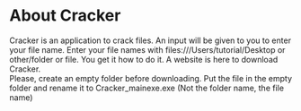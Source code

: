 # About Cracker
Cracker is an application to crack files. An input will be given to you to enter your file name. Enter your file names with files:///Users/tutorial/Desktop or other/folder or file. You get it how to do it. A website is here to download Cracker.
<br>
Please, create an empty folder before downloading. Put the file in the empty folder and rename it to Cracker_mainexe.exe (Not the folder name, the file name)
